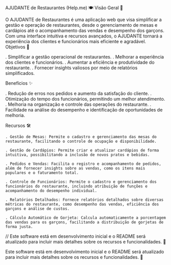 AJUDANTE de Restaurantes (Help.me) 🍽️
Visão Geral 🚀

O AJUDANTE de Restaurantes é uma aplicação web que visa simplificar a gestão e operação de restaurantes, desde o gerenciamento de mesas e cardápios até o acompanhamento das vendas e desempenho dos garçons. Com uma interface intuitiva e recursos avançados, o AJUDANTE tornará a experiência dos clientes e funcionários mais eficiente e agradável.
Objetivos 🎯

   . Simplificar a gestão operacional de restaurantes.
   . Melhorar a experiência dos clientes e funcionários.
   . Aumentar a eficiência e produtividade do restaurante.
   . Fornecer insights valiosos por meio de relatórios simplificados.

Benefícios ✨

   . Redução de erros nos pedidos e aumento da satisfação do cliente.
   . Otimização do tempo dos funcionários, permitindo um melhor atendimento.
   . Melhoria na organização e controle das operações do restaurante.
   . Facilidade na análise do desempenho e identificação de oportunidades de melhoria.

Recursos 🛠️

    . Gestão de Mesas: Permite o cadastro e gerenciamento das mesas do restaurante, facilitando o controle de ocupação e disponibilidade.

    . Gestão de Cardápios: Permite criar e atualizar cardápios de forma intuitiva, possibilitando a inclusão de novos pratos e bebidas.

    . Pedidos e Vendas: Facilita o registro e acompanhamento de pedidos, além de fornecer insights sobre as vendas, como os itens mais populares e o faturamento total.

    . Controle de Funcionários: Permite o cadastro e gerenciamento dos funcionários do restaurante, incluindo atribuição de funções e acompanhamento do desempenho individual.

    . Relatórios Detalhados: Fornece relatórios detalhados sobre diversas métricas do restaurante, como desempenho das vendas, eficiência dos garçons e análise de custos.

    . Cálculo Automático de Gorjeta: Calcula automaticamente a porcentagem das vendas para os garçons, facilitando a distribuição de gorjetas de forma justa.
    
   // Este software está em desenvolvimento inicial e o README será atualizado para incluir mais detalhes sobre os recursos e funcionalidades. 🚧

Este software está em desenvolvimento inicial e o README será atualizado para incluir mais detalhes sobre os recursos e funcionalidades. 🚧
